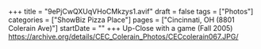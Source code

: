 +++
title = "9ePjCwQXUqVHoCMkzys1.avif"
draft = false
tags = ["Photos"]
categories = ["ShowBiz Pizza Place"]
pages = ["Cincinnati, OH (8801 Colerain Ave)"]
startDate = ""
+++
Up-Close with a game (Fall 2005) https://archive.org/details/CEC_Colerain_Photos/CECcolerain067.JPG/
